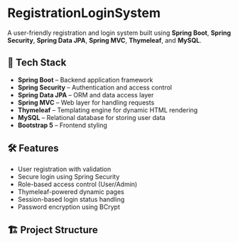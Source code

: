 # RegistrationLoginSystem

A user-friendly registration and login system built using **Spring Boot**, **Spring Security**, **Spring Data JPA**, **Spring MVC**, **Thymeleaf**, and **MySQL**.

## 🔧 Tech Stack

- **Spring Boot** – Backend application framework
- **Spring Security** – Authentication and access control
- **Spring Data JPA** – ORM and data access layer
- **Spring MVC** – Web layer for handling requests
- **Thymeleaf** – Templating engine for dynamic HTML rendering
- **MySQL** – Relational database for storing user data
- **Bootstrap 5** – Frontend styling

## 🛠 Features

- User registration with validation
- Secure login using Spring Security
- Role-based access control (User/Admin)
- Thymeleaf-powered dynamic pages
- Session-based login status handling
- Password encryption using BCrypt

## 🏗 Project Structure

